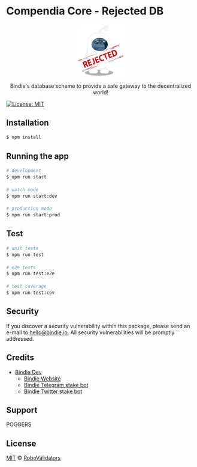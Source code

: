 # Compendia Core - Rejected DB

<p align="center">
  <img src="./.github/bindie-pepew-rejected.png" width="125" alt="Nest Logo" />
</p>

[travis-image]: https://api.travis-ci.org/nestjs/nest.svg?branch=master
[travis-url]: https://travis-ci.org/nestjs/nest
[linux-image]: https://img.shields.io/travis/nestjs/nest/master.svg?label=linux
[linux-url]: https://travis-ci.org/nestjs/nest
  
  <p align="center">Bindie's database scheme to provide a safe gateway to the decentralized world!<p align="center">

[![License: MIT](https://img.shields.io/badge/License-MIT-green.svg)](https://opensource.org/licenses/MIT)

## Installation

```bash
$ npm install
```

## Running the app

```bash
# development
$ npm run start

# watch mode
$ npm run start:dev

# production mode
$ npm run start:prod
```

## Test

```bash
# unit tests
$ npm run test

# e2e tests
$ npm run test:e2e

# test coverage
$ npm run test:cov
```

## Security

If you discover a security vulnerability within this package, please send an e-mail to hello@bindie.io. All security vulnerabilities will be promptly addressed.

## Credits

- [Bindie Dev](https://t.me/BindieDev)
  - [Bindie Website](https://bindie.io/)
  - [Bindie Telegram stake bot](https://t.me/CompendiaStakes)
  - [Bindie Twitter stake bot](https://twitter.com/BindieBot)

## Support

POGGERS

## License

[MIT](LICENSE) © [RoboValidators](https://bindie.io/)
